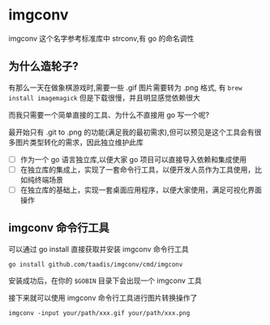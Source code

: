 # imgconv

imgconv 这个名字参考标准库中 strconv,有 go 的命名调性

## 为什么造轮子?

有那么一天在做象棋游戏时,需要一些 .gif 图片需要转为 .png 格式, 有 `brew install imagemagick` 但是下载很慢，并且明显感觉依赖很大

而我只需要一个简单直接的工具、为什么不直接用 go 写一个呢?

最开始只有 .git to .png 的功能(满足我的最初需求),但可以预见是这个工具会有很多图片类型转化的需求，因此独立维护此库

- [ ] 作为一个 go 语言独立库,以便大家 go 项目可以直接导入依赖和集成使用
- [ ] 在独立库的集成上，实现了一套命令行工具，以便开发人员作为工具使用，比如纯终端场景
- [ ] 在独立库的基础上，实现一套桌面应用程序，以便大家使用，满足可视化界面操作

## imgconv 命令行工具

可以通过 go install 直接获取并安装 imgconv 命令行工具

```
go install github.com/taadis/imgconv/cmd/imgconv
```

安装成功后，在你的 `$GOBIN` 目录下会出现一个 imgconv 工具

接下来就可以使用 imgconv 命令行工具进行图片转换操作了

```
imgconv -input your/path/xxx.gif your/path/xxx.png
```
